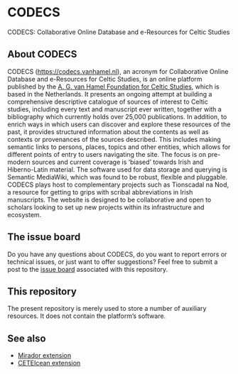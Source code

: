 # CODECS
CODECS: Collaborative Online Database and e-Resources for Celtic Studies

## About CODECS
CODECS (https://codecs.vanhamel.nl), an acronym for Collaborative Online Database and e-Resources for Celtic Studies, is an online platform published by the [A. G. van Hamel Foundation for Celtic Studies](https://stichting.vanhamel.nl), which is based in the Netherlands. It presents an ongoing attempt at building a comprehensive descriptive catalogue of sources of interest to Celtic studies, including every text and manuscript ever written, together with a bibliography which currently holds over 25,000 publications. In addition, to enrich ways in which users can discover and explore these resources of the past, it provides structured information about the contents as well as contexts or provenances of the sources described. This includes making semantic links to persons, places, topics and other entities, which allows for different points of entry to users navigating the site. The focus is on pre-modern sources and current coverage is ‘biased’ towards Irish and Hiberno-Latin material. The software used for data storage and querying is Semantic MediaWiki, which was found to be robust, flexible and pluggable. CODECS plays host to complementary projects such as Tionscadal na Nod, a resource for getting to grips with scribal abbreviations in Irish manuscripts. The website is designed to be collaborative and open to scholars looking to set up new projects within its infrastructure and ecosystem.

## The issue board 
Do you have any questions about CODECS, do you want to report errors or technical issues, or just want to offer suggestions? Feel free to submit a post to the [issue board](https://github.com/a-g-van-hamel-foundation/codecs/issues) associated with this repository. 

## This repository
The present repository is merely used to store a number of auxiliary resources. It does not contain the platform’s software.

## See also
- [Mirador extension](https://github.com/a-g-van-hamel-foundation/Mirador)
- [CETEIcean extension](https://github.com/a-g-van-hamel-foundation/CETEIcean)
